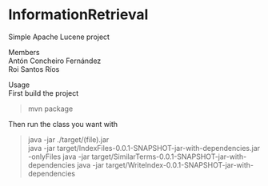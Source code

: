 # InformationRetrieval
Simple Apache Lucene project

Members\
Antón Concheiro Fernández\
Roi Santos Ríos

Usage\
First build the project
> mvn package

Then run the class you want with
> java -jar ./target/(file).jar\
> java -jar target/IndexFiles-0.0.1-SNAPSHOT-jar-with-dependencies.jar -onlyFiles
> java -jar target/SimilarTerms-0.0.1-SNAPSHOT-jar-with-dependencies
> java -jar target/WriteIndex-0.0.1-SNAPSHOT-jar-with-dependencies 

